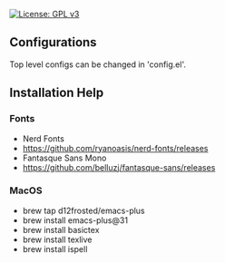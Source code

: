 [![License: GPL v3](https://img.shields.io/badge/License-GPLv3-blue.svg)](https://www.gnu.org/licenses/gpl-3.0)

## Configurations
Top level configs can be changed in 'config.el'.

## Installation Help
### Fonts
- Nerd Fonts
 - https://github.com/ryanoasis/nerd-fonts/releases
- Fantasque Sans Mono
 - https://github.com/belluzj/fantasque-sans/releases

### MacOS
- brew tap d12frosted/emacs-plus
- brew install emacs-plus@31
- brew install basictex
- brew install texlive
- brew install ispell
